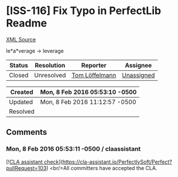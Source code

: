 # [ISS-116] Fix Typo in PerfectLib Readme

[XML Source](./xml/ISS-116.xml)
<p><p>le*a*verage -&gt; leverage</p></p>





Status|Resolution|Reporter|Assignee
------|----------|--------|--------
Closed|Unresolved|[Tom Löffelmann](TSpoonman)|[Unassigned]($-1)





Created|Mon, 8 Feb 2016 05:53:10 -0500
-------|--------------
Updated|Mon, 8 Feb 2016 11:12:57 -0500
Resolved|


## Comments




### Mon, 8 Feb 2016 05:53:11 -0500 / claassistant 

<p><p>[!<a href="https://cla-assistant.io/pull/badge/signed" class="external-link" rel="nofollow">CLA assistant check</a>](<a href="https://cla-assistant.io/PerfectlySoft/Perfect?pullRequest=103" class="external-link" rel="nofollow">https://cla-assistant.io/PerfectlySoft/Perfect?pullRequest=103</a>) &lt;br/&gt;All committers have accepted the CLA.</p></p>


